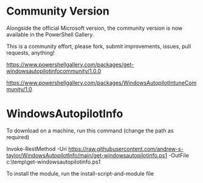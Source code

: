 # Community Version

Alongside the official Microsoft version, the community version is now available in the PowerShell Gallery.

This is a community effort, please fork, submit improvements, issues, pull requests, anything!

https://www.powershellgallery.com/packages/get-windowsautopilotinfocommunity/1.0.0

https://www.powershellgallery.com/packages/WindowsAutopilotIntuneCommunity/1.0



# WindowsAutopilotInfo
 
To download on a machine, run this command (change the path as required)


Invoke-RestMethod -Uri https://raw.githubusercontent.com/andrew-s-taylor/WindowsAutopilotInfo/main/get-windowsautopilotinfo.ps1 -OutFile c:\temp\get-windowsautopilotinfo.ps1


To install the module, run the install-script-and-module file



